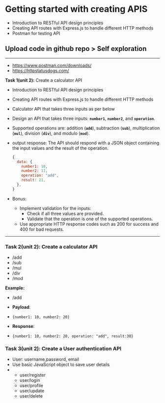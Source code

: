 # Getting started with creating APIS

- Introduction to RESTful API design principles
- Creating API routes with Express.js to handle different HTTP methods
- Postman for testing API

## Upload code in github repo > Self exploration

---

- https://www.postman.com/downloads/
- https://httpstatusdogs.com/

**Task 1(unit 2):** Create a calculator API

- Introduction to RESTful API design principles
- Creating API routes with Express.js to handle different HTTP methods
- Calculator API that takes three inputs as per below
- Design an API that takes three inputs: **`number1`**, **`number2`**, and **`operation`**.
- Supported operations are: addition (**`add`**), subtraction (**`sub`**), multiplication (**`mul`**), division (**`div`**), and modulo (**`mod`**).
- output response: The API should respond with a JSON object containing the input values and the result of the operation.

  ```jsx
  {
    data: {
      number1: 10,
      number2: 11,
      operation: "add",
      result: 21,
    },
  }
  ```

- Bonus:
  - Implement validation for the inputs:
    - Check if all three values are provided.
    - Validate that the operation is one of the supported operations.
  - Use appropriate HTTP response codes such as 200 for success and 400 for bad requests.

---



### **Task 2(unit 2):** Create a calculator API

- /add
- /sub
- /mul
- /div
- /mod

**Example:**
  - /add
  - **Payload**:
  - `{number1: 10, number2: 20}`

  - **Response**:
  - `{number1: 10, number2: 20, operation: "add", result:30}`




### **Task 3(unit 2):** Create a User authentication API
- User: username,password, email
- Use basic JavaScript object to save user details
- 
  - user/register
  - user/login
  - user/profile
  - user/update
  - user/delete
